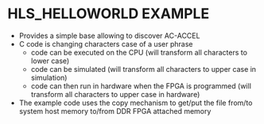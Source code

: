 # HLS_HELLOWORLD EXAMPLE

* Provides a simple base allowing to discover AC-ACCEL
* C code is changing characters case of a user phrase
  * code can be executed on the CPU (will transform all characters to lower case)
  * code can be simulated (will transform all characters to upper case in simulation)
  * code can then run in hardware when the FPGA is programmed (will transform all characters to upper case in hardware)
* The example code uses the copy mechanism to get/put the file from/to system host memory to/from DDR FPGA attached memory

